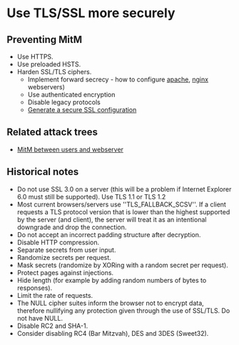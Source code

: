 # Use TLS/SSL more securely

## Preventing MitM

* Use HTTPS.
* Use preloaded HSTS.
* Harden SSL/TLS ciphers.
  * Implement forward secrecy - how to configure [apache](webserver-mitigations:docs/apache/forward-secrecy), [nginx](webserver-mitigations:docs/nginx/forward-secrecy) webservers)
  * Use authenticated encryption
  * Disable legacy protocols
  * [Generate a secure SSL configuration](https://ssl-config.mozilla.org/)

## Related attack trees

* [MitM between users and webserver](attack-trees:docs/server/mitm)

## Historical notes

  * Do not use SSL 3.0 on a server (this will be a problem if Internet Explorer 6.0 must still be supported). Use TLS 1.1 or TLS 1.2
  * Most current browsers/servers use ''TLS_FALLBACK_SCSV''. If a client requests a TLS protocol version that is lower than the highest supported by the server (and client), the server will treat it as an intentional downgrade and drop the connection.
  * Do not accept an incorrect padding structure after decryption.
  * Disable HTTP compression.
  * Separate secrets from user input.
  * Randomize secrets per request.
  * Mask secrets (randomize by XORing with a random secret per request).
  * Protect pages against injections.
  * Hide length (for example by adding random numbers of bytes to responses).
  * Limit the rate of requests.
  * The NULL cipher suites inform the browser not to encrypt data, therefore nullifying any protection given through the use of SSL/TLS. Do not have NULL.
  * Disable RC2 and SHA-1.
  * Consider disabling RC4 (Bar Mitzvah), DES and 3DES (Sweet32).
